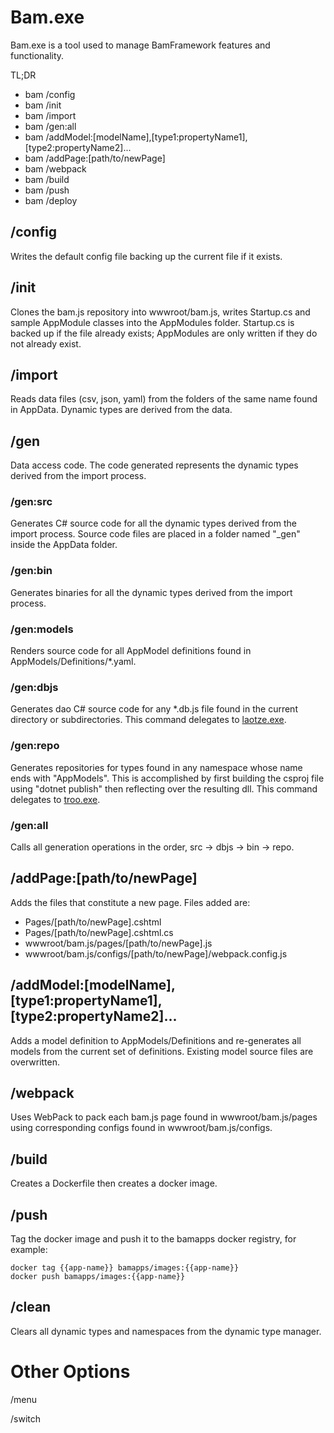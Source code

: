 ﻿# Bam.exe

Bam.exe is a tool used to manage BamFramework features and functionality.

TL;DR

- bam /config
- bam /init
- bam /import
- bam /gen:all
- bam /addModel:[modelName],[type1:propertyName1],[type2:propertyName2]...
- bam /addPage:[path/to/newPage]
- bam /webpack
- bam /build
- bam /push
- bam /deploy

## /config
Writes the default config file backing up the current file if it exists.

## /init
Clones the bam.js repository into wwwroot/bam.js, writes Startup.cs and sample AppModule classes into the AppModules folder. Startup.cs is backed up if the file already exists; AppModules are only written if they do not already exist.

## /import
Reads data files (csv, json, yaml) from the folders of the same name found in AppData.  Dynamic types are derived from the data.

## /gen
Data access code.  The code generated represents the dynamic types derived from the import process.  

### /gen:src
Generates C# source code for all the dynamic types derived from the import process.  Source code files are placed in a folder named "_gen" inside the AppData folder.

### /gen:bin
Generates binaries for all the dynamic types derived from the import process.

### /gen:models
Renders source code for all AppModel definitions found in AppModels/Definitions/*.yaml.

### /gen:dbjs
Generates dao C# source code for any *.db.js file found in the current directory or subdirectories.  This command delegates to [laotze.exe](../laotze).

### /gen:repo
Generates repositories for types found in any namespace whose name ends with "AppModels".  This is accomplished by first building the csproj file using "dotnet publish" then reflecting over the resulting dll.  This command delegates to [troo.exe](../troo).

### /gen:all
Calls all generation operations in the order, src -> dbjs -> bin -> repo.

## /addPage:[path/to/newPage]
Adds the files that constitute a new page.  Files added are:

- Pages/[path/to/newPage].cshtml
- Pages/[path/to/newPage].cshtml.cs
- wwwroot/bam.js/pages/[path/to/newPage].js
- wwwroot/bam.js/configs/[path/to/newPage]/webpack.config.js

## /addModel:[modelName],[type1:propertyName1],[type2:propertyName2]...
Adds a model definition to AppModels/Definitions and re-generates all models from the current set of definitions.  Existing model source files are overwritten.

## /webpack
Uses WebPack to pack each bam.js page found in wwwroot/bam.js/pages using corresponding configs found in wwwroot/bam.js/configs.

## /build
Creates a Dockerfile then creates a docker image.

## /push
Tag the docker image and push it to the bamapps docker registry, for example: 

```
docker tag {{app-name}} bamapps/images:{{app-name}}
docker push bamapps/images:{{app-name}}
```

## /clean
Clears all dynamic types and namespaces from the dynamic type manager.

# Other Options

/menu

/switch
